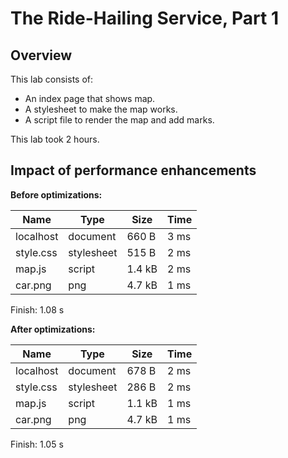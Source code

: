 # The Ride-Hailing Service, Part 1

## Overview

This lab consists of:

- An index page that shows map.
- A stylesheet to make the map works.
- A script file to render the map and add marks.

This lab took 2 hours.

## Impact of performance enhancements

**Before optimizations:**

| Name      | Type      | Size    | Time |
| --------- | --------- | ------- | ---- |
| localhost | document  | 660 B   | 3 ms |
| style.css | stylesheet| 515 B   | 2 ms |
| map.js    | script    | 1.4 kB  | 2 ms |
| car.png   | png       | 4.7 kB  | 1 ms |

Finish: 1.08 s

**After optimizations:**

| Name      | Type      | Size    | Time |
| --------- | --------- | ------- | ---- |
| localhost | document  | 678 B   | 2 ms |
| style.css | stylesheet| 286 B   | 2 ms |
| map.js    | script    | 1.1 kB  | 1 ms |
| car.png   | png       | 4.7 kB  | 1 ms |

Finish: 1.05 s
